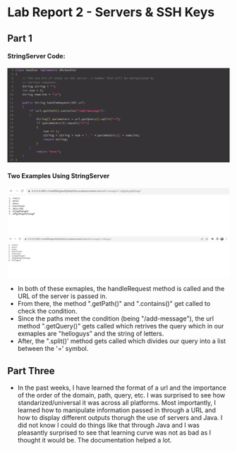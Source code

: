 # Lab Report 2 - Servers & SSH Keys 
## Part 1
#### StringServer Code: 
![image](stringserver.png)
#### Two Examples Using StringServer
![image](lab2sc1.png)
![image](lab2sc2.png)
* In both of these exmaples, the handleRequest method is called and the URL of the server is passed in.
* From there, the method ".getPath()" and ".contains()" get called to check the condition.
* Since the paths meet the condition (being "/add-message"), the url method ".getQuery()" gets called which retrives the query which in our exmaples are "helloguys" and the string of letters.
* After, the ".split()' method gets called which divides our query into a list between the '=' symbol. 

## Part Three
* In the past weeks, I have learned the format of a url and the importance of the order of the domain, path, query, etc. I was surprised to see how standarized/universal it was across all platforms. Most importantly, I learned how to manipulate information passed in through a URL and how to display different outputs thorugh the use of servers and Java. I did not know I could do things like that through Java and I was pleasantly surprised to see that learning curve was not as bad as I thought it would be. The documentation helped a lot.  
